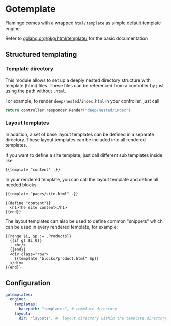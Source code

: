 # Gotemplate

Flamingo comes with a wrapped `html/template` as simple default template engine.

Refer to [golang.org/pkg/html/template/](https://golang.org/pkg/html/template/) for the basic documentation

## Structured templating

### Template directory

This module allows to set up a deeply nested directory structure with template (html) files. 
These files can be referenced from a controller by just using the path without `.html`.

For example, to render `deep/nested/index.html` in your controller, just call

```go
return controller.responder.Render("deep/nested/index")
```

### Layout templates

In addition, a set of base layout templates can be defined in a separate directory. These layout templates can be included
into all rendered templates.

If you want to define a site template, just call different sub templates inside like

```gotemplate
{{template "content" .}}
```

In your rendered template, you can call the layout template and define all needed blocks:

```gotemplate
{{template "pages/site.html" .}}

{{define "content"}}
  <h1>The site content</h1>
{{end}}
```

The layout templates can also be used to define common "snippets" which can be used in every rendered template, for example:

```gotemplate
{{range $i, $p := .Products}}
  {{if gt $i 0}}
    <hr/>
  {{end}}
  <div class="row">
    {{template "blocks/product.html" $p}}
  </div>
{{end}}

```

## Configuration

```yaml
gotemplates:
  engine:
    templates:
      basepath: "templates", # template directory
    layout:
      dir: "layouts", #  layout directory within the template directory
```
